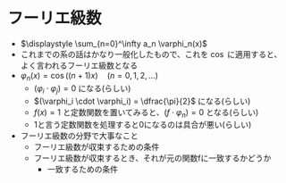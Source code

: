 # フーリエ級数

- $\displaystyle \sum_{n=0}^\infty a_n \varphi_n(x)$
- これまでの系の話はかなり一般化したもので、これを $\cos$ に適用すると、よく言われるフーリエ級数となる
- $\varphi_n(x) = \cos\left(\left(n+1\right) x \right)\quad(n=0,1,2,\dots)$
  - $(\varphi_i \cdot \varphi_j) = 0$ になる(らしい)
  - $(\varphi_i \cdot \varphi_i) = \dfrac{\pi}{2}$ になる(らしい)
  - $f(x)=1$ と定数関数を置いてみると、$(f \cdot \varphi_n) = 0$ となる(らしい)
  - 1と言う定数関数を処理すると0になるのは具合が悪い(らしい)
- フーリエ級数の分野で大事なこと
  - フーリエ級数が収束するための条件
  - フーリエ級数が収束するとき、それが元の関数fに一致するかどうか
    - 一致するための条件

